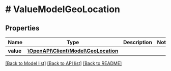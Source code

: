 # # ValueModelGeoLocation

## Properties

Name | Type | Description | Notes
------------ | ------------- | ------------- | -------------
**value** | [**\OpenAPI\Client\Model\GeoLocation**](GeoLocation.md) |  |

[[Back to Model list]](../../README.md#models) [[Back to API list]](../../README.md#endpoints) [[Back to README]](../../README.md)
